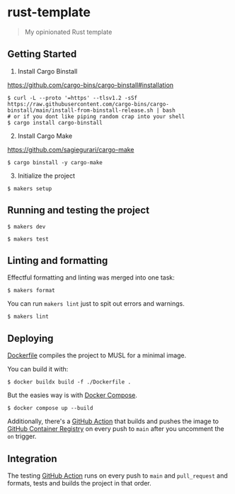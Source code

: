 # rust-template

> My opinionated Rust template

## Getting Started

1. Install Cargo Binstall

https://github.com/cargo-bins/cargo-binstall#installation

```console
$ curl -L --proto '=https' --tlsv1.2 -sSf https://raw.githubusercontent.com/cargo-bins/cargo-binstall/main/install-from-binstall-release.sh | bash
# or if you dont like piping random crap into your shell
$ cargo install cargo-binstall
```

2. Install Cargo Make

https://github.com/sagiegurari/cargo-make

```console
$ cargo binstall -y cargo-make
```

3. Initialize the project

```console
$ makers setup
```

## Running and testing the project

```console
$ makers dev
```

```console
$ makers test
```

## Linting and formatting

Effectful formatting and linting was merged into one task:

```console
$ makers format
```

You can run `makers lint` just to spit out errors and warnings.

```console
$ makers lint
```

## Deploying

[Dockerfile](./Dockerfile) compiles the project to MUSL for a minimal image.

You can build it with:

```console
$ docker buildx build -f ./Dockerfile .
```

But the easies way is with [Docker Compose](https://docs.docker.com/compose/).

```console
$ docker compose up --build
```

Additionally, there's a [GitHub Action](./.github/workflows/deploy.yml) that builds and pushes the image to [GitHub Container Registry](https://ghcr.io) on every push to `main` after you uncomment the `on` trigger.

## Integration

The testing [GitHub Action](./.github/workflows/test.yml) runs on every push to `main` and `pull_request` and formats, tests and builds the project in that order.
